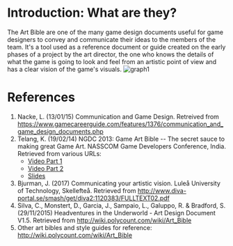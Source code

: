 # Introduction: What are they?
The Art Bible are one of the many game design documents useful for game designers to convey and communicate their ideas to the members of the team. It's a tool used as a reference document or guide created on the early phases of a project by the art director, the one who knows the details of what the game is going to look and feel from an artistic point of view and has a clear vision of the game's visuals.
![graph1](https://github.com/WillyTrek19/ArtBible/blob/main/docs/images/graph1.png)
# References
1.  Nacke, L. (13/01/15) Communication and Game Design. Retreived from https://www.gamecareerguide.com/features/1376/communication_and_game_design_documents.php
2.  Telang, K. (19/02/14) NGDC 2013: Game Art Bible -- The secret sauce to making great Game Art. NASSCOM Game Developers Conference, India. Retrieved from various URLs:
      - [Video Part 1](https://www.youtube.com/watch?v=vuXxfnCM56A)
      - [Video Part 2](https://www.youtube.com/watch?v=YaDIbe2GeCY)
      - [Slides](https://es.slideshare.net/kshiraj/game-art-bible-secret-sauce-to-making-great-game-art)
3.  Bjurman, J. (2017) Communicating your artistic vision. Luleå University of Technology, Skellefteå. Retrieved from http://www.diva-portal.se/smash/get/diva2:1120383/FULLTEXT02.pdf
4.  Silva, C., Monstert, D., Garcia, J., Sampaio, L., Galuppo, R. & Bradford, S. (29/11/2015) Headventures in the Underworld - Art Design Document V1.5. Retrieved from http://wiki.polycount.com/wiki/Art_Bible
5.  Other art bibles and style guides for reference: http://wiki.polycount.com/wiki/Art_Bible
